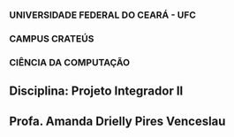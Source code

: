 ### UNIVERSIDADE FEDERAL DO CEARÁ - UFC
### CAMPUS CRATEÚS
### CIÊNCIA DA COMPUTAÇÃO

## Disciplina: Projeto Integrador II
## Profa. Amanda Drielly Pires Venceslau
